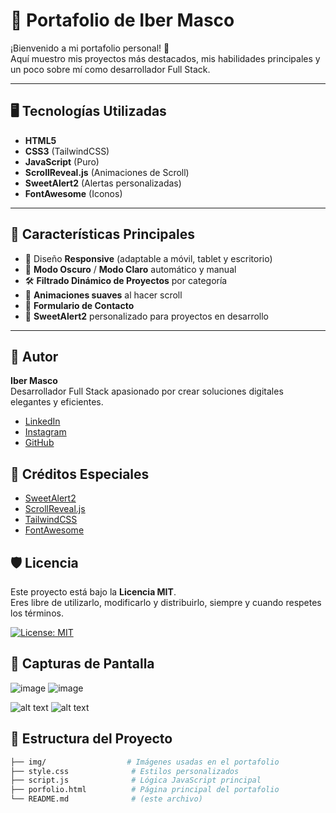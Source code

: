 # 📁 Portafolio de Iber Masco

¡Bienvenido a mi portafolio personal! 🚀  
Aquí muestro mis proyectos más destacados, mis habilidades principales y un poco sobre mí como desarrollador Full Stack.

---

## 🖥 Tecnologías Utilizadas

- **HTML5** 
- **CSS3** (TailwindCSS)
- **JavaScript** (Puro)
- **ScrollReveal.js** (Animaciones de Scroll)
- **SweetAlert2** (Alertas personalizadas)
- **FontAwesome** (Iconos)

---

## 🎨 Características Principales

- 🎯 Diseño **Responsive** (adaptable a móvil, tablet y escritorio)
- 🌙 **Modo Oscuro** / **Modo Claro** automático y manual
- 🛠 **Filtrado Dinámico de Proyectos** por categoría
- 🎥 **Animaciones suaves** al hacer scroll
- 💌 **Formulario de Contacto**
- 🚀 **SweetAlert2** personalizado para proyectos en desarrollo

---

## 🙌 Autor

**Iber Masco**  
Desarrollador Full Stack apasionado por crear soluciones digitales elegantes y eficientes.

- [LinkedIn](https://www.linkedin.com/in/ibermasco/)
- [Instagram](https://www.instagram.com/iber_masco/)
- [GitHub](https://github.com/IBER-DEV)

## 🌟 Créditos Especiales

- [SweetAlert2](https://sweetalert2.github.io/)
- [ScrollReveal.js](https://scrollrevealjs.org/)
- [TailwindCSS](https://tailwindcss.com/)
- [FontAwesome](https://fontawesome.com/)

## 🛡 Licencia

Este proyecto está bajo la **Licencia MIT**.  
Eres libre de utilizarlo, modificarlo y distribuirlo, siempre y cuando respetes los términos.

[![License: MIT](https://img.shields.io/badge/License-MIT-yellow.svg)](https://opensource.org/licenses/MIT)


## 📸 Capturas de Pantalla
![image](https://github.com/user-attachments/assets/255a94e3-a8ea-48ec-8c2a-6cc0d90be3d9)
![image](https://github.com/user-attachments/assets/4419ec0f-01af-4479-bc35-bdad36f0366f)



![alt text](image.png)
![alt text](image-1.png)

## 📂 Estructura del Proyecto

```bash
├── img/                  # Imágenes usadas en el portafolio
├── style.css              # Estilos personalizados
├── script.js              # Lógica JavaScript principal
├── porfolio.html          # Página principal del portafolio
└── README.md              # (este archivo)

